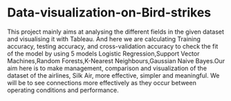 # Data-visualization-on-Bird-strikes
This project mainly aims at analysing the different fields in the given dataset and visualising it with Tableau. And here we are calculating Training accuracy, testing accuracy, and cross-validation accuracy to check the fit of the model by using 5 models Logistic Regression,Support Vector Machines,Random Forests,K-Nearest Neighbours,Gaussian Naive Bayes.Our aim here is to make management, comparison and visualization of the dataset of the airlines, Silk Air, more effective, simpler and meaningful. We will be to see connections more effectively as they occur between operating conditions and performance.

